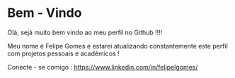 # Bem - Vindo

Olá, sejá muito bem vindo ao meu perfil no Github !!!!

Meu nome é Felipe Gomes e estarei atualizando constantemente este perfil com projetos pessoais e acadêmicos !

Conecte - se comigo : https://www.linkedin.com/in/felipelgomes/
